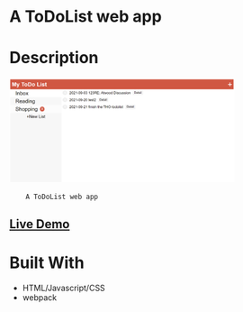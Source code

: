 # A ToDoList web app

# Description

[<img alt="" width="400px" src="images/example.png" />](https://samgliu.github.io/THO-todolist/)

        A ToDoList web app

[<h2>Live Demo</h2>](https://samgliu.github.io/THO-todolist/)

# Built With

-   HTML/Javascript/CSS
-   webpack
